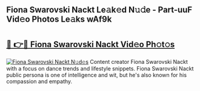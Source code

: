## Fiona Swarovski Nackt Le𝚊k𝚎d N𝚞𝚍e - Part-uuF Vid𝚎o Photos Le𝚊ks wAf9k

# <h2><a href="http://fb9t60.evod.top/?m=Fiona+Swarovski+Nackt">🔗 👉🔴 Fiona Swarovski Nackt Vid𝚎o Ph𝚘t𝚘s</a></h2>

[![Fiona Swarovski Nackt N𝚞d𝚎s](https://i.imgur.com/8V9OHl7.gif)](http://fb9t60.evod.top/?m=Fiona+Swarovski+Nackt)
Content creator Fiona Swarovski Nackt with a focus on dance trends and lifestyle snippets. Fiona Swarovski Nackt public persona is one of intelligence and wit, but he's also known for his compassion and empathy. 
